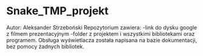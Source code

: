 # Snake_TMP_projekt
Autor: Aleksander Strzeboński
Repozytorium zawiera:
-link do dysku google z filmem prezentacyjnym
-folder z projektem i wszystkimi bibliotekami oraz programem.
Obsługa wyświetlacza została napisana na bazie dokumentacji, bez pomocy żadnych bibliotek.
